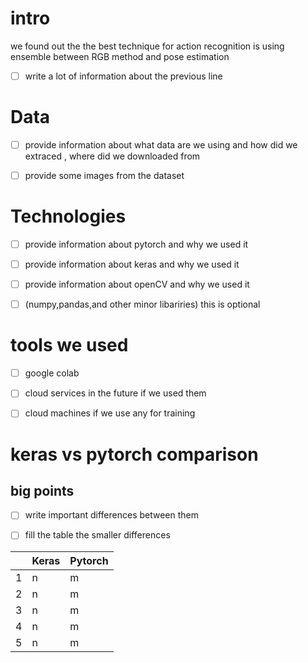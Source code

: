 # intro
we found out the the best technique for action recognition is using ensemble between RGB method and pose estimation 
- [ ] write a lot of information about the previous line

# Data 
- [ ] provide information about what data are we using and how did we extraced , where did we downloaded from
- [ ] provide some images from the dataset



# Technologies

- [ ] provide information about pytorch and why we used it 
- [ ] provide information about keras and why we used it 
- [ ] provide information about openCV and why we used it 
- [ ] (numpy,pandas,and other minor libariries) this is optional



# tools we used
- [ ] google colab
- [ ] cloud services in the future if we used them
- [ ] cloud machines if we use any for training


# keras vs pytorch comparison


## big points
- [ ] write important differences between them


- [ ] fill the table the smaller differences

|        | Keras  | Pytorch | 
| ------ | ------ | ------- | 
| 1      | n      | m       | 
| 2      | n      | m       | 
| 3      | n      | m       | 
| 4      | n      | m       | 
| 5      | n      | m       | 


